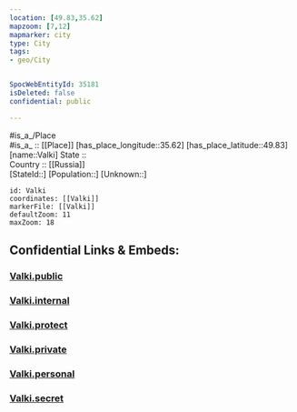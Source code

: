 ```yaml
---
location: [49.83,35.62] 
mapzoom: [7,12] 
mapmarker: city 
type: City
tags:
- geo/City


SpocWebEntityId: 35181
isDeleted: false
confidential: public

---
```

#is_a_/Place  
#is_a_ :: [[Place]] 
[has_place_longitude::35.62] 
[has_place_latitude::49.83] 
[name::Valki] 
State ::  
Country :: [[Russia]]  
[StateId::] 
[Population::] 
[Unknown::] 


```leaflet
id: Valki
coordinates: [[Valki]] 
markerFile: [[Valki]] 
defaultZoom: 11 
maxZoom: 18
```


## Confidential Links & Embeds: 

### [Valki.public](/_public/\Earth\Continent\Europe\Europe~East\Ukraine\Regions~Ukraine\Kharkiv\CityValki.public.md) 

### [Valki.internal](/_internal/\Earth\Continent\Europe\Europe~East\Ukraine\Regions~Ukraine\Kharkiv\CityValki.internal.md) 

### [Valki.protect](/_protect/\Earth\Continent\Europe\Europe~East\Ukraine\Regions~Ukraine\Kharkiv\CityValki.protect.md) 

### [Valki.private](/_private/\Earth\Continent\Europe\Europe~East\Ukraine\Regions~Ukraine\Kharkiv\CityValki.private.md) 

### [Valki.personal](/_personal/\Earth\Continent\Europe\Europe~East\Ukraine\Regions~Ukraine\Kharkiv\CityValki.personal.md) 

### [Valki.secret](/_secret/\Earth\Continent\Europe\Europe~East\Ukraine\Regions~Ukraine\Kharkiv\CityValki.secret.md)

